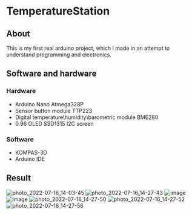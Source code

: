 # TemperatureStation

## About
This is my first real arduino project, which I made in an attempt to understand programming and electronics.
## Software and hardware
### Hardware
- Arduino Nano Atmega328P
- Sensor button module TTP223
- Digital temperature\humidity\barometric module BME280
- 0.96 OLED SSD1315 I2C screen
### Software
- KOMPAS-3D
- Arduino IDE
## Result

![photo_2022-07-16_14-03-45](https://user-images.githubusercontent.com/94321102/179352263-31ae3391-0fbf-4f66-8520-efc9bb17cd1f.jpg)
![photo_2022-07-16_14-27-43](https://user-images.githubusercontent.com/94321102/179352989-97a7a3a1-b153-45ba-9173-4afcf249dc3f.jpg)
![image](https://user-images.githubusercontent.com/94321102/179353067-f05686b6-5adf-439e-a337-86781f679094.png)
![image](https://user-images.githubusercontent.com/94321102/179353077-8b48eb80-2357-4b63-819f-fbf0127e41eb.png)
![photo_2022-07-16_14-27-50](https://user-images.githubusercontent.com/94321102/179352992-59f91b72-d77b-4dd9-9b42-6bedddebb4cb.jpg)
![photo_2022-07-16_14-27-52](https://user-images.githubusercontent.com/94321102/179352993-130a2175-20c1-450e-be83-e632c1420da6.jpg)
![photo_2022-07-16_14-27-56](https://user-images.githubusercontent.com/94321102/179352994-c085af1e-a27b-4fae-a520-1bad468020f4.jpg)



